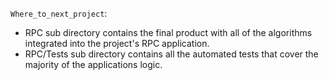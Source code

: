 `Where_to_next_project`:
- RPC sub directory contains the final product with all of the algorithms integrated into the project's RPC application.
- RPC/Tests sub directory contains all the automated tests that cover the majority of the applications logic.
